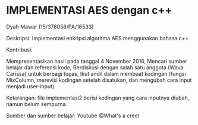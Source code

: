 # IMPLEMENTASI AES dengan c++
Dyah Mawar (15/378058/PA/16533)

Deskripsi: Implementasi enkripsi algoritma AES menggunakan bahasa c++

Kontribusi:

Mempresentasikan hasil pada tanggal 4 November 2016,
Mencari sumber belajar dan referensi kode,
Berdiskusi dengan salah satu anggota (Wava Carissa) untuk berbagi tugas,
Ikut andil dalam membuat kodingan (fungsi MixColumn, merevisi kodingan setelah disatukan, dan mengubah cara input menjadi user-input).

Keterangan: file implementasi2 berisi kodingan yang cara inputnya diubah, namun belum sempurna. 

Sumber dan sumber belajar: Youtube @What's a creel 

